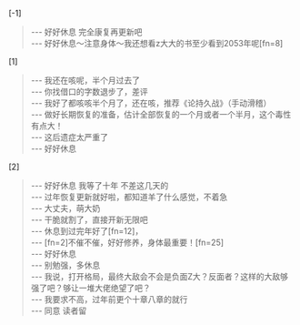 
[-1] 
>--- 好好休息 完全康复再更新吧<br>
>--- 好好休息～注意身体～我还想看z大大的书至少看到2053年呢[fn=8]<br>

[1] 
>--- 我还在咳呢，半个月过去了<br>
>--- 你找借口的字数退步了，差评<br>
>--- 我好了都咳咳半个月了，还在咳，推荐《论持久战》（手动滑稽）<br>
>--- 做好长期恢复的准备，估计全部恢复的一个月或者一个半月，这个毒性有点大！<br>
>--- 这后遗症太严重了<br>
>--- 好好休息<br>

[2] 
>--- 好好休息 我等了十年 不差这几天的<br>
>--- 过年恢复更新就好啦，都知道羊了什么感觉，不着急<br>
>--- 大丈夫，萌大奶<br>
>--- 干脆就割了，直接开新无限吧<br>
>--- 休息到过完年好了[fn=12]，<br>
>--- [fn=2]不催不催，好好修养，身体最重要！[fn=25]<br>
>--- 好好休息<br>
>--- 别勉强，多休息<br>
>--- 我说，打开格局，最终大敌会不会是负面Z大？反面者？这样的大敌够强了吧？够让一堆大佬绝望了吧？<br>
>--- 我要求不高，过年前更个十章八章的就行<br>
>--- 同意
读者留<br>
